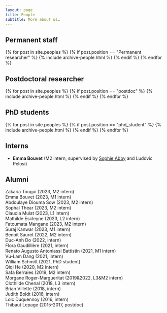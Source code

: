```yaml
---
layout: page
title: People
subtitle: More about us…
---
```


## Permanent staff

{% for post in site.peoples %}
    {% if post.position == "Permanent researcher" %}
        {% include archive-people.html %}
    {% endif %}
{% endfor %}

## Postdoctoral researcher

{% for post in site.peoples %}
    {% if post.position == "postdoc" %}
        {% include archive-people.html %}
    {% endif %}
{% endfor %}


## PhD students

{% for post in site.peoples %}
    {% if post.position == "phd_student" %}
        {% include archive-people.html %}
    {% endif %}
{% endfor %}


## Interns

- **Emma Bouvet** (M2 intern, supervised by [Sophie
  Abby](https://sophieabby.github.io/) and Ludovic Pelosi)

## Alumni

Zakaria Tougui (2023, M2 intern)  
Emma Bouvet (2023, M1 intern)  
Abdoulaye Diouma Sow (2023, M2 intern)  
Sophal Thear (2023, M2 intern)  
Claudia Mulat (2023, L1 intern)  
Mathilde Escleyne (2023, L2 intern)  
Fatoumata Mangane (2023, M2 intern)  
Suraj Kanwar (2023, M1 intern)  
Benoit Sauret (2022, M2 intern)  
Duc-Anh Do (2022, intern)  
Flora Gaudillière (2021, intern)  
Renato Augusto Antoniassi Battistin (2021, M1 intern)  
Vu-Lam Dang (2021, intern)  
William Schmitt (2021, PhD student)  
Qiqi He (2020, M2 intern)  
Safa Berraies (2019, M2 intern)  
Morgane Roger-Margueritat (2019&2022, L3&M2 intern)  
Clothilde Chenal (2018, L3 intern)  
Brian Villette (2018, intern)  
Judith Boldt (2016, intern)  
Loic Duquennoy (2016, intern)  
Thibaut Lepage (2015-2017, postdoc)
